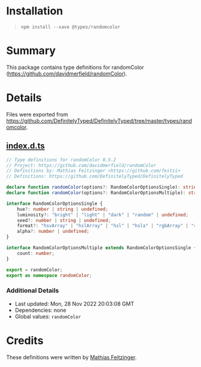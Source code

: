 # Installation
> `npm install --save @types/randomcolor`

# Summary
This package contains type definitions for randomColor (https://github.com/davidmerfield/randomColor).

# Details
Files were exported from https://github.com/DefinitelyTyped/DefinitelyTyped/tree/master/types/randomcolor.
## [index.d.ts](https://github.com/DefinitelyTyped/DefinitelyTyped/tree/master/types/randomcolor/index.d.ts)
````ts
// Type definitions for randomColor 0.5.2
// Project: https://github.com/davidmerfield/randomColor
// Definitions by: Mathias Feitzinger <https://github.com/feitzi>
// Definitions: https://github.com/DefinitelyTyped/DefinitelyTyped

declare function randomColor(options?: RandomColorOptionsSingle): string;
declare function randomColor(options?: RandomColorOptionsMultiple): string[];

interface RandomColorOptionsSingle {
    hue?: number | string | undefined;
    luminosity?: "bright" | "light" | "dark" | "random" | undefined;
    seed?: number | string | undefined;
    format?: "hsvArray" | "hslArray" | "hsl" | "hsla" | "rgbArray" | "rgb" | "rgba" | "hex" | undefined;
    alpha?: number | undefined;
}

interface RandomColorOptionsMultiple extends RandomColorOptionsSingle {
    count: number;
}

export = randomColor;
export as namespace randomColor;

````

### Additional Details
 * Last updated: Mon, 28 Nov 2022 20:03:08 GMT
 * Dependencies: none
 * Global values: `randomColor`

# Credits
These definitions were written by [Mathias Feitzinger](https://github.com/feitzi).

